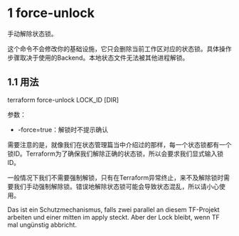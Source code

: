 

# 1 force-unlock

手动解除状态锁。

这个命令不会修改你的基础设施，它只会删除当前工作区对应的状态锁。具体操作步骤取决于使用的Backend。本地状态文件无法被其他进程解锁。

## 1.1 用法

terraform force-unlock LOCK_ID [DIR]

参数：
- -force=true：解锁时不提示确认

需要注意的是，就像我们在状态管理篇当中介绍过的那样，每一个状态锁都有一个锁ID。Terraform为了确保我们解除正确的状态锁，所以会要求我们显式输入锁ID。

一般情况下我们不需要强制解锁，只有在Terraform异常终止，来不及解除锁时需要我们手动强制解除锁。错误地解除状态锁可能会导致状态混乱，所以请小心使用。


Das ist ein Schutzmechanismus, falls zwei parallel an diesem TF-Projekt arbeiten und einer mitten im apply steckt. 
Aber der Lock bleibt, wenn TF mal ungünstig abbricht.